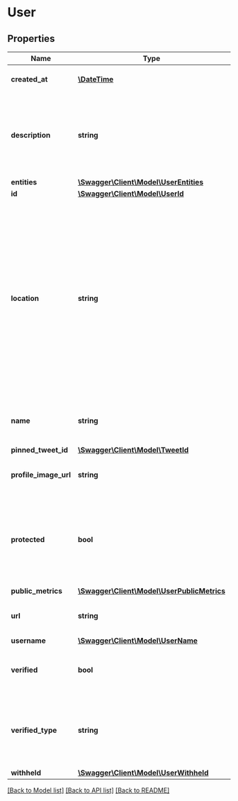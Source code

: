 # User

## Properties
Name | Type | Description | Notes
------------ | ------------- | ------------- | -------------
**created_at** | [**\DateTime**](\DateTime.md) | Creation time of this User. | [optional] 
**description** | **string** | The text of this User&#x27;s profile description (also known as bio), if the User provided one. | [optional] 
**entities** | [**\Swagger\Client\Model\UserEntities**](UserEntities.md) |  | [optional] 
**id** | [**\Swagger\Client\Model\UserId**](UserId.md) |  | 
**location** | **string** | The location specified in the User&#x27;s profile, if the User provided one. As this is a freeform value, it may not indicate a valid location, but it may be fuzzily evaluated when performing searches with location queries. | [optional] 
**name** | **string** | The friendly name of this User, as shown on their profile. | 
**pinned_tweet_id** | [**\Swagger\Client\Model\TweetId**](TweetId.md) |  | [optional] 
**profile_image_url** | **string** | The URL to the profile image for this User. | [optional] 
**protected** | **bool** | Indicates if this User has chosen to protect their Tweets (in other words, if this User&#x27;s Tweets are private). | [optional] 
**public_metrics** | [**\Swagger\Client\Model\UserPublicMetrics**](UserPublicMetrics.md) |  | [optional] 
**url** | **string** | The URL specified in the User&#x27;s profile. | [optional] 
**username** | [**\Swagger\Client\Model\UserName**](UserName.md) |  | 
**verified** | **bool** | Indicate if this User is a verified Twitter User. | [optional] 
**verified_type** | **string** | The Twitter Blue verified type of the user, eg: blue, government, business or none. | [optional] 
**withheld** | [**\Swagger\Client\Model\UserWithheld**](UserWithheld.md) |  | [optional] 

[[Back to Model list]](../../README.md#documentation-for-models) [[Back to API list]](../../README.md#documentation-for-api-endpoints) [[Back to README]](../../README.md)

